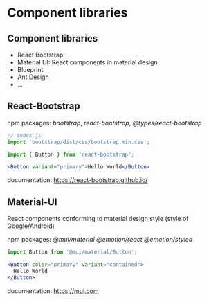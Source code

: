 # Component libraries

## Component libraries

- React Bootstrap
- Material UI: React components in material design
- Blueprint
- Ant Design
- ...

## React-Bootstrap

npm packages: _bootstrap_, _react-bootstrap_, _@types/react-bootstrap_

```jsx
// index.js
import 'bootstrap/dist/css/bootstrap.min.css';
```

```jsx
import { Button } from 'react-bootstrap';
```

```jsx
<Button variant="primary">Hello World</Button>
```

documentation: https://react-bootstrap.github.io/

## Material-UI

React components conforming to material design style (style of Google/Android)

npm packages: _@mui/material_ _@emotion/react_ _@emotion/styled_

```jsx
import Button from '@mui/material/Button';
```

```jsx
<Button color="primary" variant="contained">
  Hello World
</Button>
```

documentation: https://mui.com
